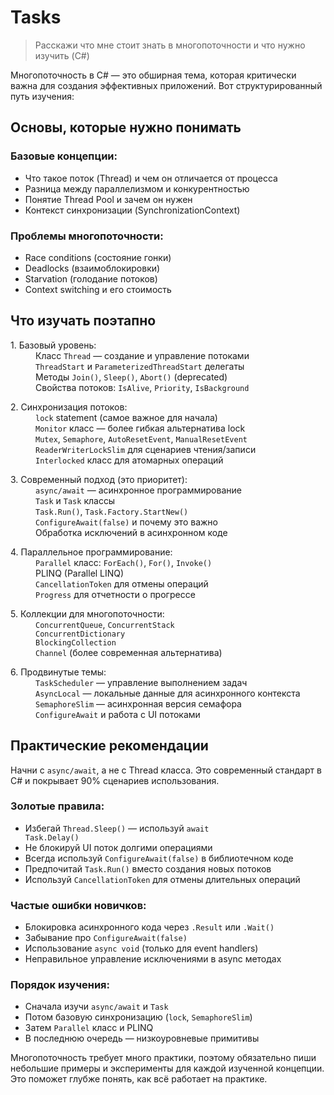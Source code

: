 # Tasks

> Расскажи что мне стоит знать в многопоточности и что нужно изучить (C#)

Многопоточность в C# — это обширная тема, которая критически важна для создания эффективных приложений. Вот структурированный путь изучения:

## Основы, которые нужно понимать

### Базовые концепции:

* Что такое поток (Thread) и чем он отличается от процесса
* Разница между параллелизмом и конкурентностью
* Понятие Thread Pool и зачем он нужен
* Контекст синхронизации (SynchronizationContext)

### Проблемы многопоточности:

* Race conditions (состояние гонки)
* Deadlocks (взаимоблокировки)
* Starvation (голодание потоков)
* Context switching и его стоимость

## Что изучать поэтапно

<dl>    
	<dt>1. Базовый уровень:</dt>    
	<dd>Класс <code>Thread</code> — создание и управление потоками</dd>
	<dd><code>ThreadStart</code> и <code>ParameterizedThreadStart</code> делегаты</dd>
	<dd>Методы <code>Join()</code>, <code>Sleep()</code>, <code>Abort()</code> (deprecated)</dd>
	<dd>Свойства потоков: <code>IsAlive</code>, <code>Priority</code>, <code>IsBackground</code></dd>
</dl>
<dl>
	<dt>2. Синхронизация потоков:</dt>
	<dd><code>lock</code> statement (самое важное для начала)</dd>
	<dd><code>Monitor</code> класс — более гибкая альтернатива lock</dd>
	<dd><code>Mutex</code>, <code>Semaphore</code>, <code>AutoResetEvent</code>, <code>ManualResetEvent</code></dd>
	<dd><code>ReaderWriterLockSlim</code> для сценариев чтения/записи</dd>
	<dd><code>Interlocked</code> класс для атомарных операций</dd>
</dl>
<dl>
	<dt>3. Современный подход (это приоритет):</dt>
	<dd><code>async/await</code> — асинхронное программирование</dd>
	<dd><code>Task</code> и <code>Task<T></code> классы</dd>
	<dd><code>Task.Run()</code>, <code>Task.Factory.StartNew()</code></dd>
	<dd><code>ConfigureAwait(false)</code> и почему это важно</dd>
	<dd>Обработка исключений в асинхронном коде</dd>
</dl>
<dl>
	<dt>4. Параллельное программирование:</dt>
	<dd><code>Parallel</code> класс: <code>ForEach()</code>, <code>For()</code>, <code>Invoke()</code></dd>
	<dd>PLINQ (Parallel LINQ)</dd>
	<dd><code>CancellationToken</code> для отмены операций</dd>
	<dd><code>Progress<T></code> для отчетности о прогрессе</dd>
</dl>
<dl>
	<dt>5. Коллекции для многопоточности:</dt>
	<dd><code>ConcurrentQueue<T></code>, <code>ConcurrentStack<T></code></dd>
	<dd><code>ConcurrentDictionary<TKey, TValue></code></dd>
	<dd><code>BlockingCollection<T></code></dd>
	<dd><code>Channel<T></code> (более современная альтернатива)</dd>
</dl>
<dl>
	<dt>6. Продвинутые темы:</dt>
	<dd><code>TaskScheduler</code> — управление выполнением задач</dd>
	<dd><code>AsyncLocal<T></code> — локальные данные для асинхронного контекста</dd>
	<dd><code>SemaphoreSlim</code> — асинхронная версия семафора</dd>
	<dd><code>ConfigureAwait</code> и работа с UI потоками</dd>
</dl>

## Практические рекомендации

Начни с <code>async/await</code>, а не с Thread класса. Это современный стандарт в C# и покрывает 90% сценариев использования.

### Золотые правила:

* Избегай <code>Thread.Sleep()</code> — используй <code>await Task.Delay()</code>
* Не блокируй UI поток долгими операциями
* Всегда используй <code>ConfigureAwait(false)</code> в библиотечном коде
* Предпочитай <code>Task.Run()</code> вместо создания новых потоков
* Используй <code>CancellationToken</code> для отмены длительных операций

### Частые ошибки новичков:

* Блокировка асинхронного кода через <code>.Result</code> или <code>.Wait()</code>
* Забывание про <code>ConfigureAwait(false)</code>
* Использование <code>async void</code> (только для event handlers)
* Неправильное управление исключениями в async методах

### Порядок изучения:

* Сначала изучи <code>async/await</code> и <code>Task</code>
* Потом базовую синхронизацию (<code>lock</code>, <code>SemaphoreSlim</code>)
* Затем <code>Parallel</code> класс и PLINQ
* В последнюю очередь — низкоуровневые примитивы

Многопоточность требует много практики, поэтому обязательно пиши небольшие примеры и эксперименты для каждой изученной концепции. Это поможет глубже понять, как всё работает на практике.

